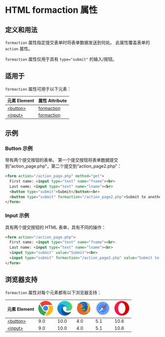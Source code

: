 HTML formaction 属性
===

## 定义和用法

`formaction` 属性指定提交表单时将表单数据发送到何处。 此属性覆盖表单的 `action` 属性。

`formaction` 属性仅用于具有 `type="submit"` 的输入/按钮。

## 适用于

`formaction` 属性可用于以下元素：

| 元素 Element | 属性 Attribute |
| ----- | ----- |
| [\<button>](../tags/button.md) | [formaction](../tags/button_formaction.md) |
| [\<input>](../tags/input.md)   | [formaction](../tags/input_formaction.md)  |
<!--rehype:style=width: 100%; display: inline-table;-->

## 示例

### Button 示例

带有两个提交按钮的表单。 第一个提交按钮将表单数据提交到“action\_page.php”，第二个提交到“action\_page2.php”：

```html idoc:preview:iframe
<form action="/action_page.php" method="get">
  First name: <input type="text" name="fname"><br>
  Last name: <input type="text" name="lname"><br>
  <button type="submit">Submit</button><br>
  <button type="submit" formaction="/action_page2.php">Submit to another page</button>
</form>
```

### Input 示例

具有两个提交按钮的 HTML 表单，具有不同的操作：

```html idoc:preview:iframe
<form action="/action_page.php">
  First name: <input type="text" name="fname"><br>
  Last name: <input type="text" name="lname"><br>
  <input type="submit" value="Submit"><br>
  <input type="submit" formaction="/action_page2.php" value="Submit to another page">
</form>
```

## 浏览器支持

`formaction` 属性对每个元素都有以下浏览器支持：

| 元素 Element | ![chrome][1] | ![edge][2] | ![firefox][3] | ![safari][4] | ![opera][5] |
| ------- | --- | --- | --- | --- | --- |
| [\<button>](../tags/button.md) | 9.0 | 10.0 | 4.0 | 5.1 | 10.6 |
| [\<input>](../tags/input.md)   | 9.0 | 10.0 | 4.0 | 5.1 | 10.6 |
<!--rehype:style=width: 100%; display: inline-table;-->

[1]: ../assets/chrome.svg
[2]: ../assets/edge.svg
[3]: ../assets/firefox.svg
[4]: ../assets/safari.svg
[5]: ../assets/opera.svg
